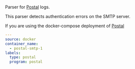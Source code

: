 Parser for [Postal](https://github.com/postalserver) logs.

This parser detects authentication errors on the SMTP server. 

If you are using the docker-compose deployment of [Postal](https://docs.postalserver.io/)

```yaml
---
source: docker
container_name:
  - postal-smtp-1
labels:
  type: postal
  program: postal
```